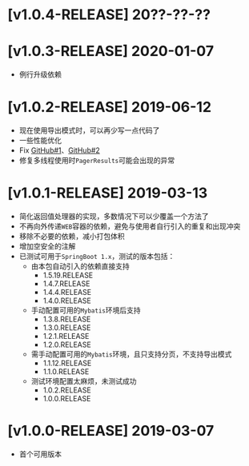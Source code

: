 # [v1.0.4-RELEASE] 20??-??-??

# [v1.0.3-RELEASE] 2020-01-07
* 例行升级依赖

# [v1.0.2-RELEASE] 2019-06-12
* 现在使用导出模式时，可以再少写一点代码了
* 一些性能优化
* Fix [GitHub#1](https://github.com/Cat7373/mybatis-pager/issues/1)、[GitHub#2](https://github.com/Cat7373/mybatis-pager/issues/2)
* 修复多线程使用时`PagerResults`可能会出现的异常

# [v1.0.1-RELEASE] 2019-03-13
* 简化返回值处理器的实现，多数情况下可以少覆盖一个方法了
* 不再向外传递`WEB`容器的依赖，避免与使用者自行引入的重复和出现冲突
* 移除不必要的依赖，减小打包体积
* 增加空安全的注解
* 已测试可用于`SpringBoot 1.x`，测试的版本包括：
    * 由本包自动引入的依赖直接支持
        * 1.5.19.RELEASE
        * 1.4.7.RELEASE
        * 1.4.4.RELEASE
        * 1.4.0.RELEASE
    * 手动配置可用的`Mybatis`环境后支持
        * 1.3.8.RELEASE
        * 1.3.0.RELEASE
        * 1.2.1.RELEASE
        * 1.2.0.RELEASE
    * 需手动配置可用的`Mybatis`环境，且只支持分页，不支持导出模式
        * 1.1.12.RELEASE
        * 1.1.0.RELEASE
    * 测试环境配置太麻烦，未测试成功
        * 1.0.2.RELEASE
        * 1.0.0.RELEASE

# [v1.0.0-RELEASE] 2019-03-07
* 首个可用版本
